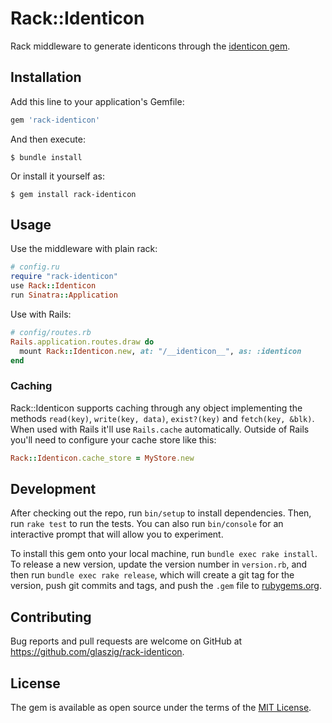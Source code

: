 # Rack::Identicon

Rack middleware to generate identicons through the [identicon gem](https://rubygems.org/gems/identicon).

## Installation

Add this line to your application's Gemfile:

```ruby
gem 'rack-identicon'
```

And then execute:

    $ bundle install

Or install it yourself as:

    $ gem install rack-identicon

## Usage

Use the middleware with plain rack:

```rb
# config.ru
require "rack-identicon"
use Rack::Identicon
run Sinatra::Application
```

Use with Rails:

```rb
# config/routes.rb
Rails.application.routes.draw do
  mount Rack::Identicon.new, at: "/__identicon__", as: :identicon
end
```

### Caching

Rack::Identicon supports caching through any object implementing the methods
`read(key)`, `write(key, data)`, `exist?(key)` and `fetch(key, &blk)`.
When used with Rails it'll use `Rails.cache` automatically. Outside of Rails
you'll need to configure your cache store like this:

```rb
Rack::Identicon.cache_store = MyStore.new
```

## Development

After checking out the repo, run `bin/setup` to install dependencies. Then, run `rake test` to run the tests. You can also run `bin/console` for an interactive prompt that will allow you to experiment.

To install this gem onto your local machine, run `bundle exec rake install`. To release a new version, update the version number in `version.rb`, and then run `bundle exec rake release`, which will create a git tag for the version, push git commits and tags, and push the `.gem` file to [rubygems.org](https://rubygems.org).

## Contributing

Bug reports and pull requests are welcome on GitHub at https://github.com/glaszig/rack-identicon.


## License

The gem is available as open source under the terms of the [MIT License](https://opensource.org/licenses/MIT).
